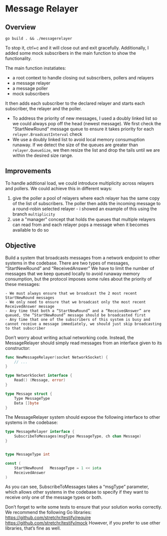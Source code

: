 # Message Relayer

## Overview
```
go build . && ./messagerelayer
```
To stop it, ctrl+c and it will close out and exit gracefully. Additionally, I added some mock subscribers in the main function to 
show the functionality.

The main function instatiates:
* a root context to handle closing out subscribers, pollers and relayers
* a message relayer
* a message poller
* mock subscribers

It then adds each subscriber to the declared relayer and starts each subscriber, the relayer and the poller.
* To address the priority of new messages, I used a doubly linked list so we could always pop off the head (newest message). We first check
the "StartNewRound" message queue to ensure it takes priority for each `relayer.BroadcastInterval` check
* We use a doubly linked list to avoid local memory consumuption runaway. If we detect the size of the queues are greater than `relayer.QueueSize`, we then resize the list and drop the tails until we are within the desired size range.

## Improvements
To handle addtional load, we could introduce multiplicity across relayers and pollers. We could achieve this in different ways:
1. give the poller a pool of relayers where each relayer has the same copy of the list of subscribers. The poller then adds the incoming 
message to a round-robin selected relayer - i showed an example of this using the branch `multiplicity`
2. use a "manager" concept that holds the queues that multiple relayers can read from and each relayer pops a message when it becomes available to do so

## Objective

Build a system that broadcasts messages from a network endpoint to other systems in the codebase.
There are two types of messages, “StartNewRound” and “ReceivedAnswer”
We have to limit the number of messages that we keep queued locally to avoid runaway memory consumption, but the protocol imposes some rules about the priority of these messages:

    - We must always ensure that we broadcast the 2 most recent StartNewRound messages
    - We only need to ensure that we broadcast only the most recent ReceivedAnswer message
    - Any time that both a “StartNewRound” and a “ReceivedAnswer” are queued, the “StartNewRound” message should be broadcasted first
    - Any time that one of the subscribers of this system is busy and cannot receive a message immediately, we should just skip broadcasting to that subscriber

Don’t worry about writing actual networking code.  Instead, the MessageRelayer should simply read messages from an interface given to its constructor:

```go
func NewMessageRelayer(socket NetworkSocket) {
    // ...
}

type NetworkSocket interface {
    Read() (Message, error)
}

type Message struct {
    Type MessageType
    Data []byte
}
```



The MessageRelayer system should expose the following interface to other systems in the codebase:

```go
type MessageRelayer interface {
    SubscribeToMessages(msgType MessageType, ch chan Message)
}


type MessageType int

const (
    StartNewRound   MessageType = 1 << iota
    ReceivedAnswer
)
```

As you can see, SubscribeToMessages takes a “msgType” parameter, which allows other systems in the codebase to specify if they want to receive only one of the message types or both.

Don’t forget to write some tests to ensure that your solution works correctly.  We recommend the following Go libraries:
https://github.com/stretchr/testify/require
https://github.com/stretchr/testify/mock
However, if you prefer to use other libraries, that’s fine as well.
